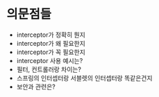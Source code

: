 # 의문점들
- interceptor가 정확히 뭔지
- interceptor가 왜 필요한지
- interceptor가 꼭 필요한지
- interceptor 사용 예시는?
- 필터, 컨트롤러랑 차이는?
- 스프링의 인터셉터랑 서블렛의 인터셉터랑 똑같은건지
- 보안과 관련은? 


